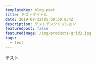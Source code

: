 ```yaml
---
templateKey: blog-post
title: テストタイトル
date: 2019-09-22T05:50:30.834Z
description: テストデスクリプション
featuredpost: false
featuredimage: /img/products-grid2.jpg
tags:
  - test
---
```

テスト
